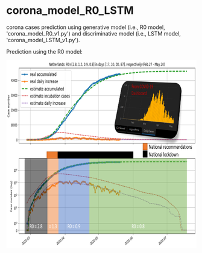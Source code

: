 # corona_model_R0_LSTM
corona cases prediction using generative model (i.e., R0 model, 'corona_model_R0_v1.py') and discriminative model (i.e., LSTM model, 'corona_model_LSTM_v1.py').


Prediction using the R0 model:

<img src="images/model_R0_May.png" width="800px" height="500px" />


